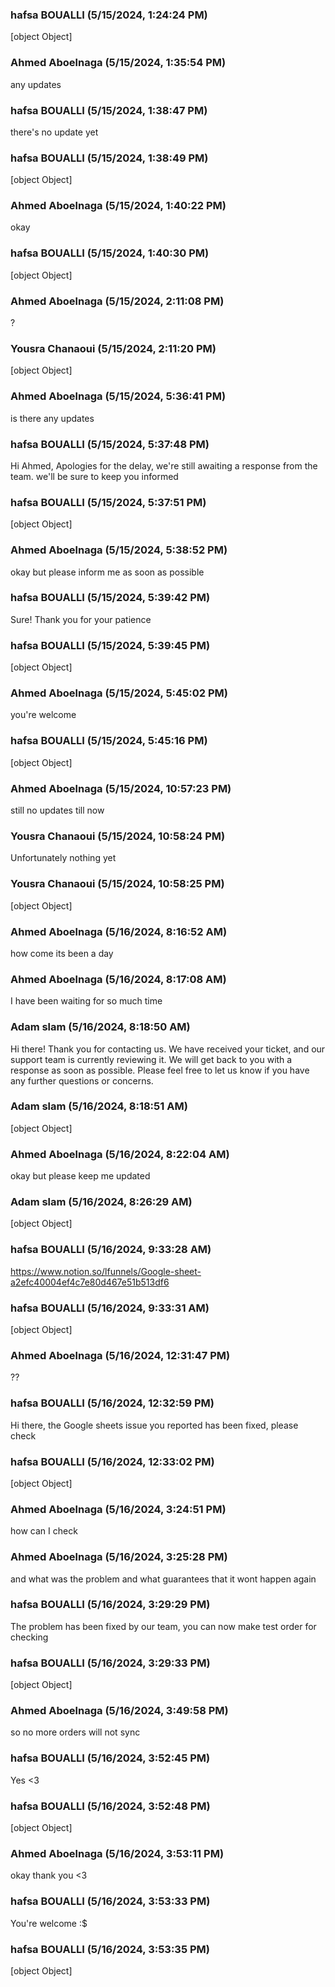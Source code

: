 ### hafsa BOUALLI (5/15/2024, 1:24:24 PM)

[object Object]

### Ahmed  Aboelnaga (5/15/2024, 1:35:54 PM)

any updates

### hafsa BOUALLI (5/15/2024, 1:38:47 PM)

there's no update yet

### hafsa BOUALLI (5/15/2024, 1:38:49 PM)

[object Object]

### Ahmed  Aboelnaga (5/15/2024, 1:40:22 PM)

okay

### hafsa BOUALLI (5/15/2024, 1:40:30 PM)

[object Object]

### Ahmed  Aboelnaga (5/15/2024, 2:11:08 PM)

?

### Yousra Chanaoui (5/15/2024, 2:11:20 PM)

[object Object]

### Ahmed  Aboelnaga (5/15/2024, 5:36:41 PM)

is there any updates

### hafsa BOUALLI (5/15/2024, 5:37:48 PM)

Hi Ahmed, 
Apologies for the delay, we're still awaiting a response from the team. we'll be sure to keep you informed

### hafsa BOUALLI (5/15/2024, 5:37:51 PM)

[object Object]

### Ahmed  Aboelnaga (5/15/2024, 5:38:52 PM)

okay but please inform me as soon as possible

### hafsa BOUALLI (5/15/2024, 5:39:42 PM)

Sure! Thank you for your patience

### hafsa BOUALLI (5/15/2024, 5:39:45 PM)

[object Object]

### Ahmed  Aboelnaga (5/15/2024, 5:45:02 PM)

you're welcome

### hafsa BOUALLI (5/15/2024, 5:45:16 PM)

[object Object]

### Ahmed  Aboelnaga (5/15/2024, 10:57:23 PM)

still no updates till now

### Yousra Chanaoui (5/15/2024, 10:58:24 PM)

Unfortunately nothing yet 

### Yousra Chanaoui (5/15/2024, 10:58:25 PM)

[object Object]

### Ahmed  Aboelnaga (5/16/2024, 8:16:52 AM)

how come its been a day

### Ahmed  Aboelnaga (5/16/2024, 8:17:08 AM)

I have been waiting for so much time

### Adam slam (5/16/2024, 8:18:50 AM)

Hi there! Thank you for contacting us. We have received your ticket, and our support team is currently reviewing it. We will get back to you with a response as soon as possible. Please feel free to let us know if you have any further questions or concerns.

### Adam slam (5/16/2024, 8:18:51 AM)

[object Object]

### Ahmed  Aboelnaga (5/16/2024, 8:22:04 AM)

okay but please keep me updated

### Adam slam (5/16/2024, 8:26:29 AM)

[object Object]

### hafsa BOUALLI (5/16/2024, 9:33:28 AM)

https://www.notion.so/lfunnels/Google-sheet-a2efc40004ef4c7e80d467e51b513df6

### hafsa BOUALLI (5/16/2024, 9:33:31 AM)

[object Object]

### Ahmed  Aboelnaga (5/16/2024, 12:31:47 PM)

??

### hafsa BOUALLI (5/16/2024, 12:32:59 PM)

Hi there, 
the Google sheets issue you reported has been fixed, please check

### hafsa BOUALLI (5/16/2024, 12:33:02 PM)

[object Object]

### Ahmed  Aboelnaga (5/16/2024, 3:24:51 PM)

how can I check

### Ahmed  Aboelnaga (5/16/2024, 3:25:28 PM)

and what was the problem and what guarantees  that it wont happen again

### hafsa BOUALLI (5/16/2024, 3:29:29 PM)

The problem has been fixed by our team, you can now make test order for checking

### hafsa BOUALLI (5/16/2024, 3:29:33 PM)

[object Object]

### Ahmed  Aboelnaga (5/16/2024, 3:49:58 PM)

so no more orders will not sync

### hafsa BOUALLI (5/16/2024, 3:52:45 PM)

Yes <3

### hafsa BOUALLI (5/16/2024, 3:52:48 PM)

[object Object]

### Ahmed  Aboelnaga (5/16/2024, 3:53:11 PM)

okay thank you <3

### hafsa BOUALLI (5/16/2024, 3:53:33 PM)

You're welcome :$

### hafsa BOUALLI (5/16/2024, 3:53:35 PM)

[object Object]
